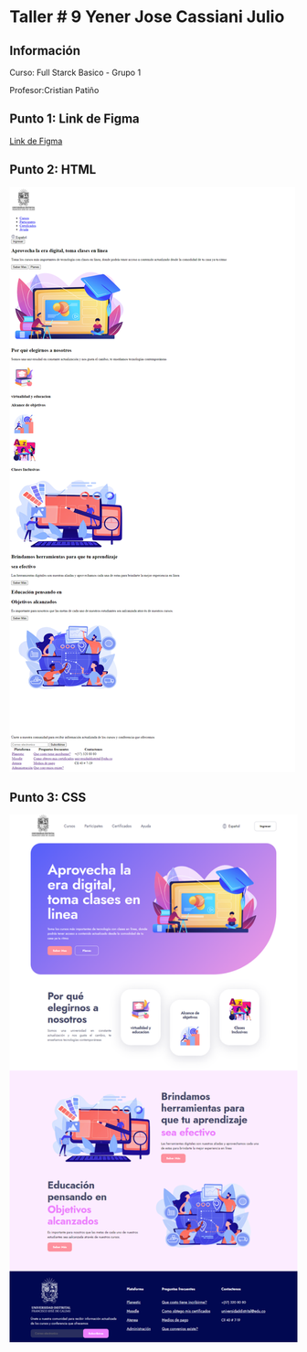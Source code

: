 <h1> Taller # 9 Yener Jose Cassiani Julio</h1>
<h2>Información</h2>
<p>Curso: Full Starck Basico - Grupo 1</P>
<P>Profesor:Cristian Patiño</p>
<h2> Punto 1: Link de Figma</h2>
<a href ="https://www.figma.com/file/7Cx8VwOWd0axpmLWhKhc2N/Yener-Jose-Cassiani-%2FWireFrames?type=design&node-id=0%3A1&t=hDrot2Bc5Kwd7P7C-1" target= "_blank">Link de Figma</a>

<h2>Punto 2: HTML</h2>
<img src="./Public/images/html.png.png" alt="html">

<h2>Punto 3: CSS</h2>
<img src="./public/images/css.png" alt="css">
